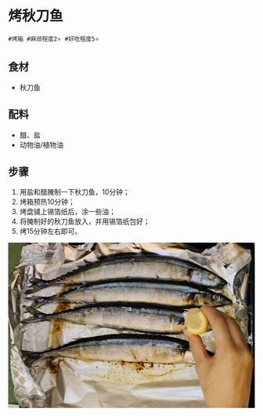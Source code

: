 # 烤秋刀鱼

```
#烤箱 #麻烦程度2⭐️ #好吃程度5⭐️
```

## 食材

- 秋刀鱼

## 配料

- 醋、盐
- 动物油/植物油

## 步骤

1. 用盐和醋腌制一下秋刀鱼，10分钟；
2. 烤箱预热10分钟；
3. 烤盘铺上锡箔纸后，涂一些油；
4. 将腌制好的秋刀鱼放入，并用锡箔纸包好；
5. 烤15分钟左右即可。

![](../_images/qiudaoyu.jpg ':loading=lazy')
